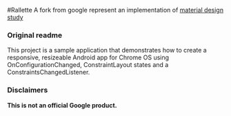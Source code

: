 #Rallette
A fork from google represent an implementation of [ material design study ](https://material.io/design/material-studies/)


### Original readme
This project is a sample application that demonstrates how to create a responsive, resizeable
Android app for Chrome OS using OnConfigurationChanged, ConstraintLayout states and a
ConstraintsChangedListener.

### Disclaimers
**This is not an official Google product.**
